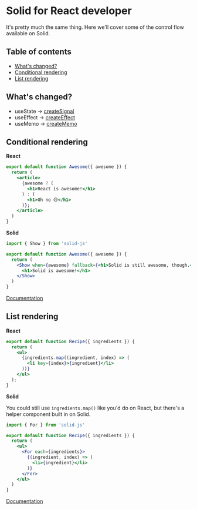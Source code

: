 # Solid for React developer

It's pretty much the same thing. Here we'll cover some of the control flow available on Solid.

## Table of contents
* [What's changed?](#whats-changed-)
* [Conditional rendering](#conditional-rendering)
* [List rendering](#list-rendering)

## What's changed?
* useState -> [createSignal](https://www.solidjs.com/docs/latest/api#createsignal)
* useEffect -> [createEffect](https://www.solidjs.com/docs/latest/api#createeffect)
* useMemo -> [createMemo](https://www.solidjs.com/docs/latest/api#creatememo)

## Conditional rendering

**React**
```jsx
export default function Awesome({ awesome }) {
  return (
    <article>
      {awesome ? (
        <h1>React is awesome!</h1>
      ) : (
        <h1>Oh no 😢</h1>
      )};
    </article>
  )
}
```

**Solid**
```jsx
import { Show } from 'solid-js' 

export default function Awesome({ awesome }) {
  return (
    <Show when={awesome} fallback={<h1>Solid is still awesome, though.</h1>}>
      <h1>Solid is awesome!</h1>
    </Show>
  )
}
```

[Documentation](https://www.solidjs.com/docs/latest/api#%3Cshow%3E)

## List rendering

**React**
```jsx
export default function Recipe({ ingredients }) {
  return (
    <ul>
      {ingredients.map((ingredient, index) => (
        <li key={index}>{ingredient}</li>
      ))}
    </ul>
  );
}
```

**Solid**

You could still use `ingredients.map()` like you'd do on React, but there's a helper component built in on Solid.

```jsx
import { For } from 'solid-js'

export default function Recipe({ ingredients }) {
  return (
    <ul>
      <For each={ingredients}>
        {(ingredient, index) => (
          <li>{ingredient}</li>
        )}
      </For>
    </ul>
  )
}
```

[Documentation](https://www.solidjs.com/docs/latest/api#%3Cfor%3E)